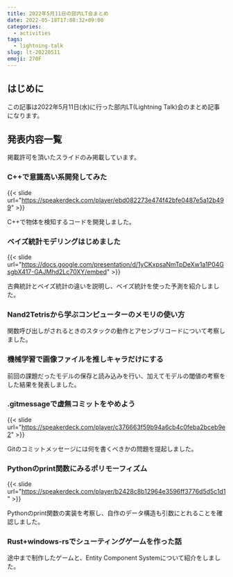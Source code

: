 ```yaml
---
title: 2022年5月11日の部内LT会まとめ
date: 2022-05-18T17:08:32+09:00
categories:
  - activities
tags:
  - lightning-talk
slug: lt-20220511
emoji: 270F
---
```


## はじめに

この記事は2022年5月11日(水)に行った部内LT(Lightning Talk)会のまとめ記事になります。

## 発表内容一覧

掲載許可を頂いたスライドのみ掲載しています。

### C++で意識高い系開発してみた

{{< slide url="https://speakerdeck.com/player/ebd082273e474f42bfe0487e5a12b499" >}}

C++で物体を検知するコードを開発しました。

### ベイズ統計モデリングはじめました

{{< slide url="https://docs.google.com/presentation/d/1yCKxpsaNmTpDeXw1a1P04GsgbX417-GAJMhd2Lc70XY/embed" >}}

古典統計とベイズ統計の違いを説明し、ベイズ統計を使った予測を紹介しました。

### Nand2Tetrisから学ぶコンピューターのメモリの使い方

関数呼び出しがされるときのスタックの動作とアセンブリコードについて考察しました。

### 機械学習で画像ファイルを推しキャラだけにする

前回の課題だったモデルの保存と読み込みを行い、加えてモデルの閾値の考察をした結果を発表しました。

### .gitmessageで虚無コミットをやめよう

{{< slide url="https://speakerdeck.com/player/c376663f59b94a6cb4c0feba2bceb9e2" >}}

Gitのコミットメッセージには何を書くべきかの問題を提起しました。

### Pythonのprint関数にみるポリモーフィズム

{{< slide url="https://speakerdeck.com/player/b2428c8b12964e3596ff3776d5d5c1d1" >}}

Pythonのprint関数の実装を考察し、自作のデータ構造も引数にとれることを確認しました。

### Rust+windows-rsでシューティングゲームを作った話

途中まで制作したゲームと、Entity Component Systemについて紹介をしました。
